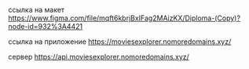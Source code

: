 ссылка на макет https://www.figma.com/file/mqft6kbrjBxIFag2MAizKX/Diploma-(Copy)?node-id=932%3A4421

ссылка на приложение https://moviesexplorer.nomoredomains.xyz/

сервер https://api.moviesexplorer.nomoredomains.xyz/
